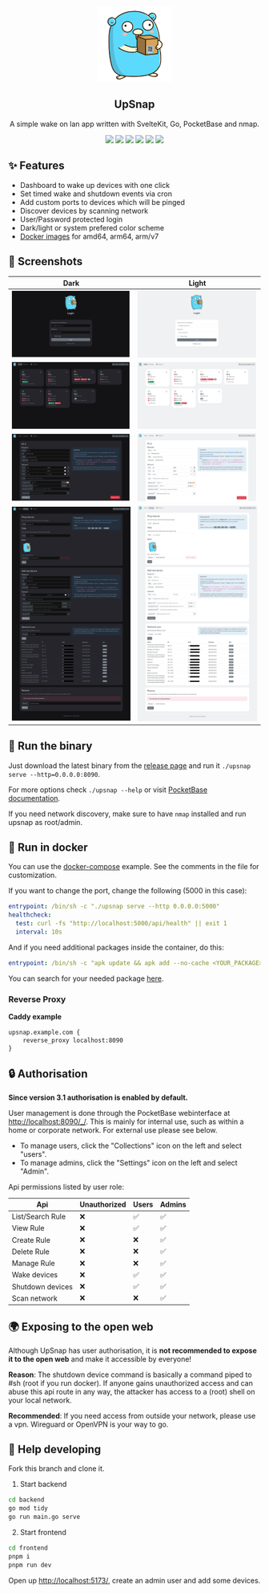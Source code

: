<div align="center" width="100%">
    <img src="frontend/static/gopher.svg" width="150" />
</div>

<div align="center" width="100%">
    <h2>UpSnap</h2>
    <p>A simple wake on lan app written with SvelteKit, Go, PocketBase and nmap.</p>
    <a target="_blank" href="https://github.com/seriousm4x/upsnap"><img src="https://img.shields.io/github/stars/seriousm4x/upsnap" /></a>
    <a target="_blank" href="https://github.com/seriousm4x/UpSnap/releases"><img src="https://img.shields.io/github/downloads/seriousm4x/upsnap/total" /></a>
    <a target="_blank" href="https://github.com/seriousm4x/UpSnap/releases"><img src="https://img.shields.io/github/go-mod/go-version/seriousm4x/UpSnap?filename=backend/go.mod" /></a>
    <a target="_blank" href="https://github.com/seriousm4x/UpSnap/releases"><img src="https://img.shields.io/github/v/release/seriousm4x/upsnap?display_name=tag" /></a>
    <a target="_blank" href="https://github.com/seriousm4x/UpSnap/actions"><img src="https://github.com/seriousm4x/upsnap/actions/workflows/deploy.yml/badge.svg?event=push" /></a>
    <a target="_blank" href="https://github.com/seriousm4x/UpSnap/commits/master"><img src="https://img.shields.io/github/last-commit/seriousm4x/upsnap" /></a>
</div>

## ✨ Features

- Dashboard to wake up devices with one click
- Set timed wake and shutdown events via cron
- Add custom ports to devices which will be pinged
- Discover devices by scanning network
- User/Password protected login
- Dark/light or system prefered color scheme
- [Docker images](https://github.com/seriousm4x/UpSnap/pkgs/container/upsnap) for amd64, arm64, arm/v7

## 📸 Screenshots

| Dark                           | Light                           |
| ------------------------------ | ------------------------------- |
| ![](/assets/login_dark.png)    | ![](/assets/login_light.png)    |
| ![](/assets/home_dark.png)     | ![](/assets/home_light.png)     |
| ![](/assets/device_dark.png)   | ![](/assets/device_light.png)   |
| ![](/assets/settings_dark.png) | ![](/assets/settings_light.png) |

## 🚀 Run the binary

Just download the latest binary from the [release page](https://github.com/seriousm4x/UpSnap/releases) and run it `./upsnap serve --http=0.0.0.0:8090`.

For more options check `./upsnap --help` or visit [PocketBase documentation](https://pocketbase.io/docs).

If you need network discovery, make sure to have `nmap` installed and run upsnap as root/admin.

## 🐳 Run in docker

You can use the [docker-compose](docker-compose.yml) example. See the comments in the file for customization.

If you want to change the port, change the following (5000 in this case):

```yml
entrypoint: /bin/sh -c "./upsnap serve --http 0.0.0.0:5000"
healthcheck:
  test: curl -fs "http://localhost:5000/api/health" || exit 1
  interval: 10s
```

And if you need additional packages inside the container, do this:

```yml
entrypoint: /bin/sh -c "apk update && apk add --no-cache <YOUR_PACKAGE> && rm -rf /var/cache/apk/* && ./upsnap serve --http 0.0.0.0:8090"
```

You can search for your needed package [here](https://pkgs.alpinelinux.org/packages).

### Reverse Proxy

**Caddy example**

```
upsnap.example.com {
    reverse_proxy localhost:8090
}
```

## 🔒 Authorisation

**Since version 3.1 authorisation is enabled by default.**

User management is done through the PocketBase webinterface at [http://localhost:8090/\_/](http://localhost:8090/_/). This is mainly for internal use, such as within a home or corporate network. For external use please see below.

- To manage users, click the "Collections" icon on the left and select "users".
- To manage admins, click the "Settings" icon on the left and select "Admin".

Api permissions listed by user role:

| Api              | Unauthorized | Users | Admins |
| ---------------- | ------------ | ----- | ------ |
| List/Search Rule | ❌           | ✅    | ✅     |
| View Rule        | ❌           | ✅    | ✅     |
| Create Rule      | ❌           | ❌    | ✅     |
| Delete Rule      | ❌           | ❌    | ✅     |
| Manage Rule      | ❌           | ❌    | ✅     |
| Wake devices     | ❌           | ✅    | ✅     |
| Shutdown devices | ❌           | ✅    | ✅     |
| Scan network     | ❌           | ❌    | ✅     |

## 🌍 Exposing to the open web

Although UpSnap has user authorisation, it is **not recommended to expose it to the open web** and make it accessible by everyone!

**Reason**: The shutdown device command is basically a command piped to #sh (root if you run docker). If anyone gains unauthorized access and can abuse this api route in any way, the attacker has access to a (root) shell on your local network.

**Recommended**: If you need access from outside your network, please use a vpn. Wireguard or OpenVPN is your way to go.

## 🔧 Help developing

Fork this branch and clone it.

1. Start backend

```sh
cd backend
go mod tidy
go run main.go serve
```

2. Start frontend

```sh
cd frontend
pnpm i
pnpm run dev
```

Open up [http://localhost:5173/](http://localhost:5173/), create an admin user and add some devices.
